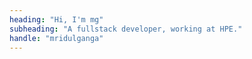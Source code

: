 ```yaml
---
heading: "Hi, I'm mg"
subheading: "A fullstack developer, working at HPE."
handle: "mridulganga"
---
```

